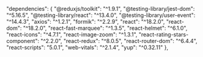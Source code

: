 "dependencies": {
"@reduxjs/toolkit": "^1.9.1",
"@testing-library/jest-dom": "^5.16.5",
"@testing-library/react": "^13.4.0",
"@testing-library/user-event": "^14.4.3",
"axios": "^1.2.1",
"formik": "^2.2.9",
"react": "^18.2.0",
"react-dom": "^18.2.0",
"react-fast-marquee": "^1.3.5",
"react-helmet": "^6.1.0",
"react-icons": "^4.7.1",
"react-image-zoom": "^1.3.1",
"react-rating-stars-component": "^2.2.0",
"react-redux": "^8.0.5",
"react-router-dom": "^6.4.4",
"react-scripts": "5.0.1",
"web-vitals": "^2.1.4",
"yup": "^0.32.11"
},
